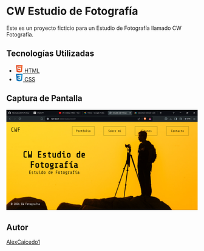 # CW Estudio de Fotografía

Este es un proyecto ficticio para un Estudio de Fotografía llamado CW Fotografía.

## Tecnologías Utilizadas

- [<img src="https://raw.githubusercontent.com/devicons/devicon/master/icons/html5/html5-original.svg" width="20" height="20"> HTML](https://developer.mozilla.org/en-US/docs/Web/HTML)
- [<img src="https://raw.githubusercontent.com/devicons/devicon/master/icons/css3/css3-original.svg" width="20" height="20"> CSS](https://developer.mozilla.org/en-US/docs/Web/CSS)

## Captura de Pantalla

![Captura de Pantalla](./Assets/Captura.png)

## Autor

[AlexCaicedo1](https://github.com/AlexCaicedo1)
